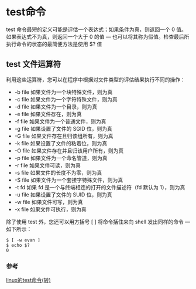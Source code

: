 # test命令
test 命令最短的定义可能是评估一个表达式；如果条件为真，则返回一个 0 值。如果表达式不为真，则返回一个大于 0 的值 — 也可以将其称为假值。检查最后所执行命令的状态的最简便方法是使用 $? 值

## test 文件运算符
利用这些运算符，您可以在程序中根据对文件类型的评估结果执行不同的操作：

*  -b file 如果文件为一个块特殊文件，则为真
*  -c file 如果文件为一个字符特殊文件，则为真
* -d file 如果文件为一个目录，则为真
*  -e file 如果文件存在，则为真
* -f file 如果文件为一个普通文件，则为真
* -g file 如果设置了文件的 SGID 位，则为真
*  -G file 如果文件存在且归该组所有，则为真
* -k file 如果设置了文件的粘着位，则为真
* -O  file 如果文件存在并且归该用户所有，则为真
* -p file 如果文件为一个命名管道，则为真
* -r  file 如果文件可读，则为真
* -s  file 如果文件的长度不为零，则为真
* -S file 如果文件为一个套接字特殊文件，则为真
* -t fd 如果 fd 是一个与终端相连的打开的文件描述符（fd 默认为 1），则为真
* -u file 如果设置了文件的 SUID 位，则为真
* -w file 如果文件可写，则为真
* -x file 如果文件可执行，则为真

除了使用 test 外，您还可以用方括号 [ ] 将命令括住来向 shell 发出同样的命令 — 如下所示：
	
	$ [ -w evan ]
	$ echo $?
	0
	
	
### 参考

[linux的test命令(转)	](http://linux.chinaunix.net/techdoc/system/2009/09/03/1133610.shtml)